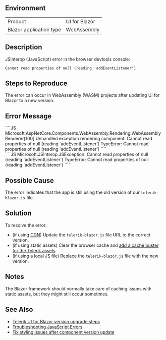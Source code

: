 
## Environment

<table>
<tbody>
<tr>
<td>Product</td>
<td>UI for Blazor</td>
</tr>
<tr>
<td>Blazor application type</td>
<td>WebAssembly</td>
</tr>
</tbody>
</table>

## Description

JSInterop (JavaScript) error in the browser devtools console:

`Cannot read properties of null (reading 'addEventListener')`

## Steps to Reproduce

The error can occur in WebAssembly (WASM) projects after updating UI for Blazor to a new version.

## Error Message

<div class="skip-repl"></div>
````JS
Microsoft.AspNetCore.Components.WebAssembly.Rendering.WebAssemblyRenderer[100]
  Unhandled exception rendering component: Cannot read properties of null (reading 'addEventListener')
  TypeError: Cannot read properties of null (reading 'addEventListener')
````

<div class="skip-repl"></div>
````JS
Microsoft.JSInterop.JSException: Cannot read properties of null (reading 'addEventListener')
TypeError: Cannot read properties of null (reading 'addEventListener')
````

## Possible Cause

The error indicates that the app is still using the old version of our `telerik-blazor.js` file.

## Solution

To resolve the error:

* (if using [CDN](slug:common-features-cdn)) Update the `telerik-blazor.js` file URL to the correct version.
* (if using static assets) Clear the browser cache and [add a cache buster for the Telerik assets](slug:common-kb-browser-cache-buster).
* (if using a local JS file) Replace the `telerik-blazor.js` file with the new version.

## Notes

The Blazor framework should normally take care of caching issues with static assets, but they might still occur sometimes.

## See Also

* [Telerik UI for Blazor version upgrade steps](slug:upgrade-tutorial)
* [Troubleshooting JavaScript Errors](slug:troubleshooting-js-errors)
* [Fix styling issues after component version update](slug:common-kb-upgrade-breaks-css-theme-styles)
